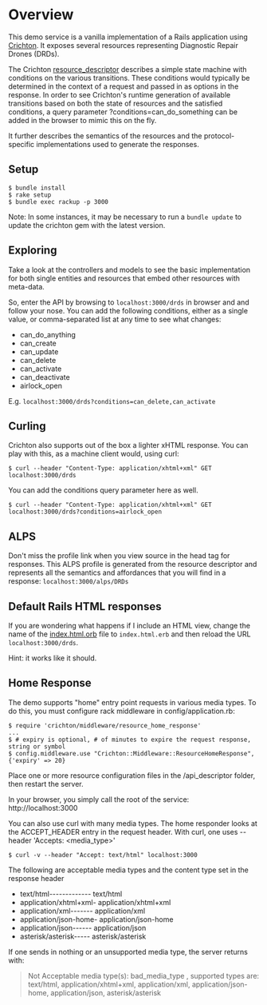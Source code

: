# Overview
This demo service is a vanilla implementation of a Rails application using [Crichton](https://github.com/mdsol/crichton). 
It exposes several resources representing Diagnostic Repair Drones (DRDs). 

The Crichton [resource_descriptor](api_descriptors/drds_descriptor_v1.yml) describes a simple state machine with
conditions on the various transitions. These conditions would typically be determined in the context of a request
and passed in as options in the response. In order to see Crichton's runtime generation of available transitions
based on both the state of resources and the satisfied conditions, a query parameter ?conditions=can_do_something
can be added in the browser to mimic this on the fly.

It further describes the semantics of the resources and the protocol-specific implementations used to generate
the responses.

## Setup

```
$ bundle install
$ rake setup
$ bundle exec rackup -p 3000
```

Note:  In some instances, it may be necessary to run a `bundle update` to update the crichton gem with the latest version.

## Exploring

Take a look at the controllers and models to see the basic implementation for both single entities and resources that
embed other resources with meta-data.

So, enter the API by browsing to `localhost:3000/drds` in browser and and follow your nose. You can add the following 
conditions, either as a single value, or comma-separated list at any time to see what changes:

* can_do_anything
* can_create
* can_update
* can_delete
* can_activate
* can_deactivate
* airlock_open

E.g. `localhost:3000/drds?conditions=can_delete,can_activate`

## Curling
Crichton also supports out of the box a lighter xHTML response. You can play with this, as a machine client would,
using curl:

```
$ curl --header "Content-Type: application/xhtml+xml" GET localhost:3000/drds
```

You can add the conditions query parameter here as well.

```
$ curl --header "Content-Type: application/xhtml+xml" GET localhost:3000/drds?conditions=airlock_open
```

## ALPS
Don't miss the profile link when you view source in the head tag for responses. This ALPS profile is generated from
the resource descriptor and represents all the semantics and affordances that you will find in a response:
`localhost:3000/alps/DRDs`

## Default Rails HTML responses
If you are wondering what happens if I include an HTML view, change the name of the 
[index.html.orb](app/views/drds/index.html.orb) file to `index.html.erb` and then reload the URL `localhost:3000/drds`.

Hint: it works like it should.

## Home Response

The demo supports "home" entry point requests in various media types. To do this, you must configure rack middleware
in config/application.rb:

```
$ require 'crichton/middleware/resource_home_response'
...
$ # expiry is optional, # of minutes to expire the request response, string or symbol
$ config.middleware.use "Crichton::Middleware::ResourceHomeResponse", {'expiry' => 20}
```

Place one or more resource configuration files in the /api_descriptor folder, then restart the server.

In your browser, you simply call the root of the service: http://localhost:3000

You can also use curl with many media types. The home responder looks at the ACCEPT_HEADER entry in the request
header. With curl, one uses --header 'Accepts: <media_type>'

```
$ curl -v --header "Accept: text/html" localhost:3000
```

The following are acceptable media types and the content type set in the response header

* text/html------------- text/html
* application/xhtml+xml- application/xhtml+xml
* application/xml------- application/xml
* application/json-home- application/json-home
* application/json------ application/json
* asterisk/asterisk----- asterisk/asterisk 

If one sends in nothing or an unsupported media type, the server returns with:

> Not Acceptable media type(s): bad_media_type , supported types are: text/html, application/xhtml+xml, application/xml, application/json-home, application/json, asterisk/asterisk

